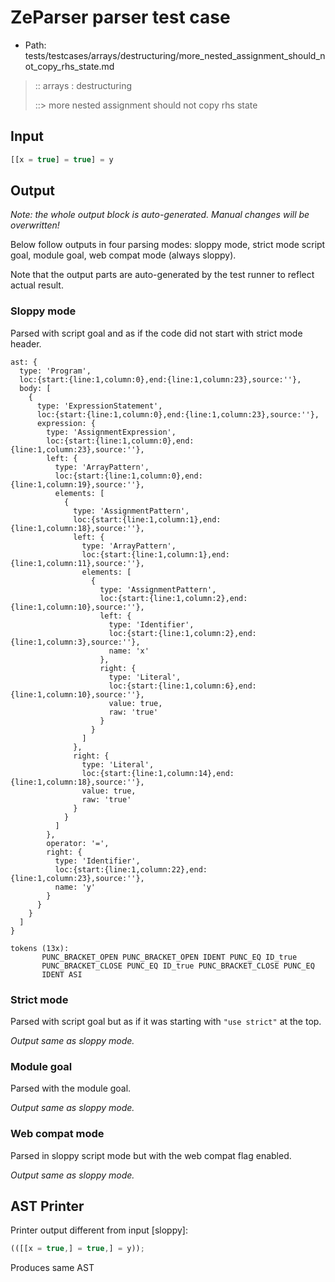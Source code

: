 # ZeParser parser test case

- Path: tests/testcases/arrays/destructuring/more_nested_assignment_should_not_copy_rhs_state.md

> :: arrays : destructuring
>
> ::> more nested assignment should not copy rhs state

## Input

`````js
[[x = true] = true] = y
`````

## Output

_Note: the whole output block is auto-generated. Manual changes will be overwritten!_

Below follow outputs in four parsing modes: sloppy mode, strict mode script goal, module goal, web compat mode (always sloppy).

Note that the output parts are auto-generated by the test runner to reflect actual result.

### Sloppy mode

Parsed with script goal and as if the code did not start with strict mode header.

`````
ast: {
  type: 'Program',
  loc:{start:{line:1,column:0},end:{line:1,column:23},source:''},
  body: [
    {
      type: 'ExpressionStatement',
      loc:{start:{line:1,column:0},end:{line:1,column:23},source:''},
      expression: {
        type: 'AssignmentExpression',
        loc:{start:{line:1,column:0},end:{line:1,column:23},source:''},
        left: {
          type: 'ArrayPattern',
          loc:{start:{line:1,column:0},end:{line:1,column:19},source:''},
          elements: [
            {
              type: 'AssignmentPattern',
              loc:{start:{line:1,column:1},end:{line:1,column:18},source:''},
              left: {
                type: 'ArrayPattern',
                loc:{start:{line:1,column:1},end:{line:1,column:11},source:''},
                elements: [
                  {
                    type: 'AssignmentPattern',
                    loc:{start:{line:1,column:2},end:{line:1,column:10},source:''},
                    left: {
                      type: 'Identifier',
                      loc:{start:{line:1,column:2},end:{line:1,column:3},source:''},
                      name: 'x'
                    },
                    right: {
                      type: 'Literal',
                      loc:{start:{line:1,column:6},end:{line:1,column:10},source:''},
                      value: true,
                      raw: 'true'
                    }
                  }
                ]
              },
              right: {
                type: 'Literal',
                loc:{start:{line:1,column:14},end:{line:1,column:18},source:''},
                value: true,
                raw: 'true'
              }
            }
          ]
        },
        operator: '=',
        right: {
          type: 'Identifier',
          loc:{start:{line:1,column:22},end:{line:1,column:23},source:''},
          name: 'y'
        }
      }
    }
  ]
}

tokens (13x):
       PUNC_BRACKET_OPEN PUNC_BRACKET_OPEN IDENT PUNC_EQ ID_true
       PUNC_BRACKET_CLOSE PUNC_EQ ID_true PUNC_BRACKET_CLOSE PUNC_EQ
       IDENT ASI
`````

### Strict mode

Parsed with script goal but as if it was starting with `"use strict"` at the top.

_Output same as sloppy mode._

### Module goal

Parsed with the module goal.

_Output same as sloppy mode._

### Web compat mode

Parsed in sloppy script mode but with the web compat flag enabled.

_Output same as sloppy mode._

## AST Printer

Printer output different from input [sloppy]:

````js
(([[x = true,] = true,] = y));
````

Produces same AST
